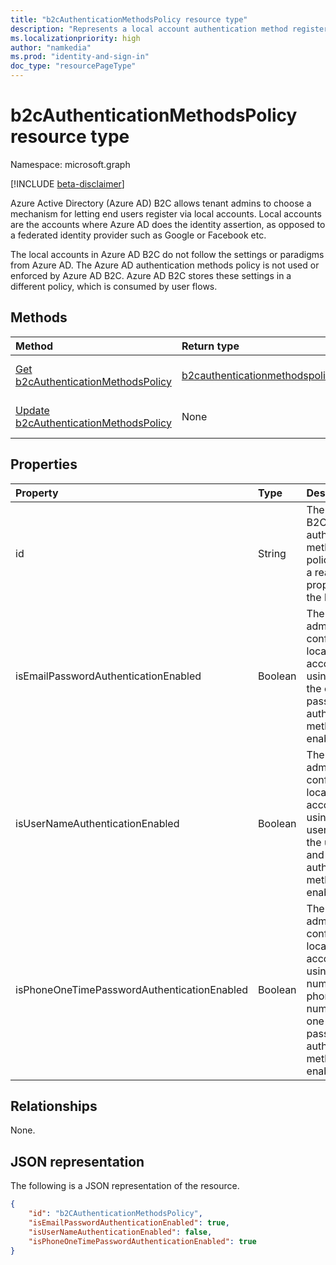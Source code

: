```yaml
---
title: "b2cAuthenticationMethodsPolicy resource type"
description: "Represents a local account authentication method registered to a user configured in an Azure Active Directory (Azure AD) B2C tenant."
ms.localizationpriority: high
author: "namkedia"
ms.prod: "identity-and-sign-in"
doc_type: "resourcePageType"
---
```


# b2cAuthenticationMethodsPolicy resource type

Namespace: microsoft.graph

[!INCLUDE [beta-disclaimer](../../includes/beta-disclaimer.md)]

Azure Active Directory (Azure AD) B2C allows tenant admins to choose a mechanism for letting end users register via local accounts. Local accounts are the accounts where Azure AD does the identity assertion, as opposed to a federated identity provider such as Google or Facebook etc.

The local accounts in Azure AD B2C do not follow the settings or paradigms from Azure AD. The Azure AD authentication methods policy is not used or enforced by Azure AD B2C. Azure AD B2C stores these settings in a different policy, which is consumed by user flows.

## Methods

| Method       | Return type | Description |
|:-------------|:------------|:------------|
| [Get b2cAuthenticationMethodsPolicy](../api/b2cauthenticationmethodspolicy-get.md) | [b2cauthenticationmethodspolicy](b2cauthenticationmethodspolicy.md) | Read the properties of a **b2cauthenticationmethodspolicy** object. |
| [Update b2cAuthenticationMethodsPolicy](../api/b2cauthenticationmethodspolicy-update.md) | None | Update the properties of a **b2cauthenticationmethodspolicy** objects. |

## Properties

| Property     | Type        | Description |
|:-------------|:------------|:------------|
|id|String|The id of the B2C authentication methods policy. This is a read only property and the key.|
|isEmailPasswordAuthenticationEnabled|Boolean|The tenant admin can configure local accounts using email if the email and password authentication method is enabled.|
|isUserNameAuthenticationEnabled|Boolean|The tenant admin can configure local accounts using username if the username and password authentication method is enabled.|
|isPhoneOneTimePasswordAuthenticationEnabled|Boolean|The tenant admin can configure local accounts using phone number if the phone number and one-time password authentication method is enabled.|

## Relationships

None.

## JSON representation

The following is a JSON representation of the resource.

<!-- {
  "blockType": "resource",
  "optionalProperties": [

  ],
  "@odata.type": "microsoft.graph.b2cAuthenticationMethodsPolicy",
  "keyProperty": "id"
}-->

```json
{
    "id": "b2CAuthenticationMethodsPolicy",
    "isEmailPasswordAuthenticationEnabled": true,
    "isUserNameAuthenticationEnabled": false,
    "isPhoneOneTimePasswordAuthenticationEnabled": true
}
```

<!-- uuid: 16cd6b66-4b1a-43a1-adaf-3a886856ed98
2019-02-04 14:57:30 UTC -->
<!-- {
  "type": "#page.annotation",
  "description": "b2cAuthenticationMethodsPolicy resource",
  "keywords": "",
  "section": "documentation",
  "tocPath": ""
}-->
